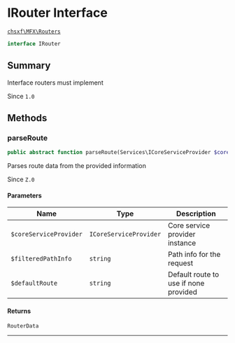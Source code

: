 # IRouter Interface

[`chsxf\MFX\Routers`](API-Namespace-Routers)

```php
interface IRouter
```

## Summary

Interface routers must implement

Since `1.0`

## Methods

### parseRoute

```php
public abstract function parseRoute(Services\ICoreServiceProvider $coreServiceProvider, string $filteredPathInfo, string $defaultRoute): RouterData
```

Parses route data from the provided information

Since `Z.0`

#### Parameters

| Name                   | Type                   | Description                           |
| ---------------------- | ---------------------- | ------------------------------------- |
| `$coreServiceProvider` | `ICoreServiceProvider` | Core service provider instance        |
| `$filteredPathInfo`    | `string`               | Path info for the request             |
| `$defaultRoute`        | `string`               | Default route to use if none provided |

#### Returns

`RouterData` 

---

